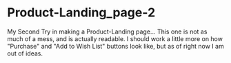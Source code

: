 # Product-Landing_page-2
My Second Try in making a Product-Landing page... This one is not as much of a mess, and is actually readable. I should work a little more on how "Purchase" and "Add to Wish List" buttons look like, but as of right now I am out of ideas.
